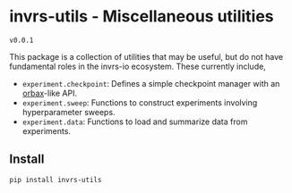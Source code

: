 # invrs-utils - Miscellaneous utilities
`v0.0.1`

This package is a collection of utilities that may be useful, but do not have fundamental roles in the invrs-io ecosystem. These currently include,

- `experiment.checkpoint`: Defines a simple checkpoint manager with an [orbax](https://github.com/google/orbax)-like API.
- `experiment.sweep`: Functions to construct experiments involving hyperparameter sweeps.
- `experiment.data`: Functions to load and summarize data from experiments.

## Install
```
pip install invrs-utils
```
